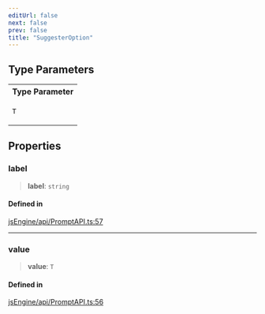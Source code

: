 ```yaml
---
editUrl: false
next: false
prev: false
title: "SuggesterOption"
---
```


## Type Parameters

<table>
<tr>
<th>Type Parameter</th>
</tr>
<tr>
<td>

`T`

</td>
</tr>
</table>

## Properties

### label

> **label**: `string`

#### Defined in

[jsEngine/api/PromptAPI.ts:57](https://github.com/mProjectsCode/obsidian-js-engine-plugin/blob/c8107c135035ea9518f13c9859a322a46eebe15e/jsEngine/api/PromptAPI.ts#L57)

***

### value

> **value**: `T`

#### Defined in

[jsEngine/api/PromptAPI.ts:56](https://github.com/mProjectsCode/obsidian-js-engine-plugin/blob/c8107c135035ea9518f13c9859a322a46eebe15e/jsEngine/api/PromptAPI.ts#L56)
